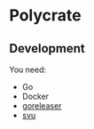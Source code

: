 # Polycrate

## Development

You need:

- Go
- Docker
- [goreleaser](https://goreleaser.com/quick-start/)
- [svu](https://github.com/caarlos0/svu)